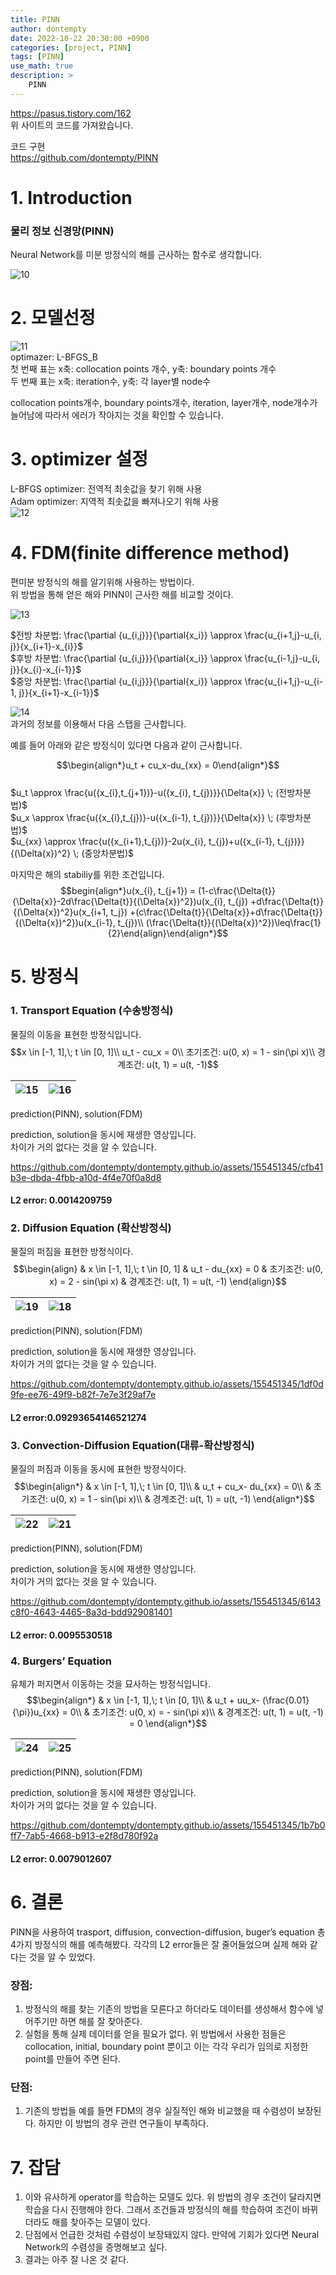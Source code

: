 ```yaml
---
title: PINN
author: dontempty
date: 2022-10-22 20:30:00 +0900
categories: [project, PINN]
tags: [PINN]
use_math: true
description: >
    PINN
---
```


<https://pasus.tistory.com/162>  
위 사이트의 코드를 가져왔습니다.  

코드 구현  
<https://github.com/dontempty/PINN>

# 1. Introduction
### 물리 정보 신경망(PINN)  
Neural Network를 미분 방정식의 해를 근사하는 함수로 생각합니다.

![10](https://github.com/dontempty/dontempty.github.io/assets/155451345/df54927f-76c2-4fee-9585-aa03a0c16357)  

# 2. 모델선정

![11](https://github.com/dontempty/dontempty.github.io/assets/155451345/36123088-4e42-4832-8e76-80cdb7bb8d7e)  
optimazer: L-BFGS_B  
첫 번째 표는 x축: collocation points 개수, y축: boundary points 개수  
두 번째 표는 x축: iteration수, y축: 각 layer별 node수  

collocation points개수, boundary points개수, iteration, layer개수, node개수가 늘어남에 따라서 에러가 작아지는 것을 확인할 수 있습니다.  

# 3. optimizer 설정
L-BFGS optimizer: 전역적 최솟값을 찾기 위해 사용  
 Adam optimizer: 지역적 최솟값을 빠져나오기 위해 사용  
![12](https://github.com/dontempty/dontempty.github.io/assets/155451345/c2ea2b31-f6c7-411f-bb10-5d88617b47e0)  

# 4. FDM(finite difference method)
편미분 방정식의 해를 알기위해 사용하는 방법이다.  
위 방법을 통해 얻은 해와 PINN이 근사한 해를 비교할 것이다.  

![13](https://github.com/dontempty/dontempty.github.io/assets/155451345/f72d9a0d-e3e2-4b1b-a99f-6052a23a1fd8)  

$전방 차분법: \frac{\partial {u_{i,j}}}{\partial{x_i}} \approx \frac{u_{i+1,j}-u_{i, j}}{x_{i+1}-x_{i}}$  
$후방 차분법: \frac{\partial {u_{i,j}}}{\partial{x_i}} \approx \frac{u_{i-1,j}-u_{i, j}}{x_{i}-x_{i-1}}$  
$중앙 차분법: \frac{\partial {u_{i,j}}}{\partial{x_i}} \approx \frac{u_{i+1,j}-u_{i-1, j}}{x_{i+1}-x_{i-1}}$  

![14](https://github.com/dontempty/dontempty.github.io/assets/155451345/6aa5d14f-3121-479f-b750-e3a1df56c114)  
과거의 정보를 이용해서 다음 스탭을 근사합니다.  

예를 들어 아래와 같은 방정식이 있다면 다음과 같이 근사합니다.  

$$\begin{align*}u_t + cu_x-du_{xx} = 0\end{align*}$$  
$u_t \approx \frac{u({x_{i},t_{j+1})}-u({x_{i}, t_{j})}}{\Delta{x}} \; (전방차분법)$  
$u_x \approx \frac{u({x_{i},t_{j})}-u({x_{i-1}, t_{j})}}{\Delta{x}} \; (후방차분법)$  
$u_{xx} \approx \frac{u({x_{i+1},t_{j})}-2u(x_{i}, t_{j})+u({x_{i-1}, t_{j})}}{(\Delta{x})^2} \; (중앙차분법)$  

마지막은 해의 stabiliy를 위한 조건입니다.  
$$begin{align*}u(x_{i}, t_{j+1}) = 
(1-c\frac{\Delta{t}}{\Delta{x}}-2d\frac{\Delta{t}}{(\Delta{x})^2})u(x_{i}, t_{j})
+d\frac{\Delta{t}}{(\Delta{x})^2}u(x_{i+1, t_j})
+(c\frac{\Delta{t}}{\Delta{x}}+d\frac{\Delta{t}}{(\Delta{x})^2})u(x_{i-1}, t_{j})\\
(\frac{\Delta{t}}{(\Delta{x})^2})\leq\frac{1}{2}\end{align}\end{align*}$$  

# 5. 방정식

### 1. Transport Equation (수송방정식)
물질의 이동을 표현한 방정식입니다.  
$$x \in [-1, 1],\; t \in [0, 1]\\
u_t - cu_x = 0\\
초기조건: u(0, x) = 1 - sin(\pi x)\\
경계조건: u(t, 1) = u(t, -1)$$  

![15](https://github.com/dontempty/dontempty.github.io/assets/155451345/8b1b82c3-5ac8-417b-8a9d-2c17d1a025f3) | ![16](https://github.com/dontempty/dontempty.github.io/assets/155451345/aef59ed6-f0b3-44c3-92d3-3c9ba9b40aac)
---|---|  
prediction(PINN), solution(FDM)  

prediction, solution을 동시에 재생한 영상입니다.  
차이가 거의 없다는 것을 알 수 있습니다.  

https://github.com/dontempty/dontempty.github.io/assets/155451345/cfb41b3e-dbda-4fbb-a10d-4f4e70f0a8d8
#### L2 error: 0.0014209759

### 2. Diffusion Equation (확산방정식)
물질의 퍼짐을 표현한 방정식이다.  
$$\begin{align}
& x \in [-1, 1],\; t \in [0, 1]
& u_t - du_{xx} = 0
& 초기조건: u(0, x) = 2 - sin(\pi x)
& 경계조건: u(t, 1) = u(t, -1)
\end{align}$$  

![19](https://github.com/dontempty/dontempty.github.io/assets/155451345/20c2ff63-a3df-4256-8bc7-af47564a7024) | ![18](https://github.com/dontempty/dontempty.github.io/assets/155451345/9a7c6fa0-8aac-463d-9df8-e7980d548d7f) 
---|---|
prediction(PINN), solution(FDM) 

prediction, solution을 동시에 재생한 영상입니다.  
차이가 거의 없다는 것을 알 수 있습니다.  

https://github.com/dontempty/dontempty.github.io/assets/155451345/1df0d9fe-ee76-49f9-b82f-7e7e3f29af7e  
#### L2 error:0.09293654146521274

### 3. Convection-Diffusion Equation(대류-확산방정식)
물질의 퍼짐과 이동을 동시에 표현한 방정식이다.  
$$\begin{align*}
& x \in [-1, 1],\; t \in [0, 1]\\
& u_t + cu_x- du_{xx} = 0\\
& 초기조건: u(0, x) = 1 - sin(\pi x)\\
& 경계조건: u(t, 1) = u(t, -1)
\end{align*}$$  

![22](https://github.com/dontempty/dontempty.github.io/assets/155451345/e65c85f1-9d74-47dd-a225-55331cff4324) | ![21](https://github.com/dontempty/dontempty.github.io/assets/155451345/a1cd2add-75f1-42eb-902a-b82832659965)
---|---|
prediction(PINN), solution(FDM) 

prediction, solution을 동시에 재생한 영상입니다.  
차이가 거의 없다는 것을 알 수 있습니다.  

https://github.com/dontempty/dontempty.github.io/assets/155451345/6143c8f0-4643-4465-8a3d-bdd929081401
#### L2 error: 0.0095530518

### 4. Burgers’ Equation
유체가 퍼지면서 이동하는 것을 묘사하는 방정식입니다.  
$$\begin{align*}
& x \in [-1, 1],\; t \in [0, 1]\\
& u_t + uu_x- (\frac{0.01}{\pi})u_{xx} = 0\\
& 초기조건: u(0, x) = - sin(\pi x)\\
& 경계조건: u(t, 1) = u(t, -1) = 0
\end{align*}$$  

![24](https://github.com/dontempty/dontempty.github.io/assets/155451345/b0c37532-1304-4372-940c-46392533aa81) | ![25](https://github.com/dontempty/dontempty.github.io/assets/155451345/4f05e1a1-2b3b-41f7-b470-f3bbb69e2d35)
---|---|  
prediction(PINN), solution(FDM) 

prediction, solution을 동시에 재생한 영상입니다.  
차이가 거의 없다는 것을 알 수 있습니다.  

https://github.com/dontempty/dontempty.github.io/assets/155451345/1b7b0ff7-7ab5-4668-b913-e2f8d780f92a
#### L2 error: 0.0079012607

# 6. 결론
PINN을 사용하여 trasport, diffusion, convection-diffusion,  buger’s equation 총 4가지 방정식의 해를 예측해봤다. 각각의 L2 error들은 잘 줄어들었으며 실제 해와 같다는 것을 알 수 있었다.  

### 장점:  
1. 방정식의 해를 찾는 기존의 방법을 모른다고 하더라도 데이터를 생성해서 함수에 넣어주기만 하면 해를 잘 찾아준다.   
2. 실험을 통해 실제 데이터를 얻을 필요가 없다. 위 방법에서 사용한 점들은 collocation, initial, boundary point 뿐이고 이는 각각 우리가 임의로 지정한 point를 만들어 주면 된다.  
### 단점:  
1. 기존의 방법들 예를 들면 FDM의 경우 실질적인 해와 비교했을 때 수렴성이 보장된다. 하지만 이 방법의 경우 관련 연구들이 부족하다.  

# 7. 잡담
1. 이와 유사하게 operator를 학습하는 모델도 있다. 위 방법의 경우 조건이 달라지면 학습을 다시 진행해야 한다. 그래서 조건들과 방정식의 해를 학습하여 조건이 바뀌더라도 해를 찾아주는 모델이 있다.  
2. 단점에서 언급한 것처럼 수렴성이 보장돼있지 않다. 만약에 기회가 있다면 Neural Network의 수렴성을 증명해보고 싶다.  
3. 결과는 아주 잘 나온 것 같다.  






